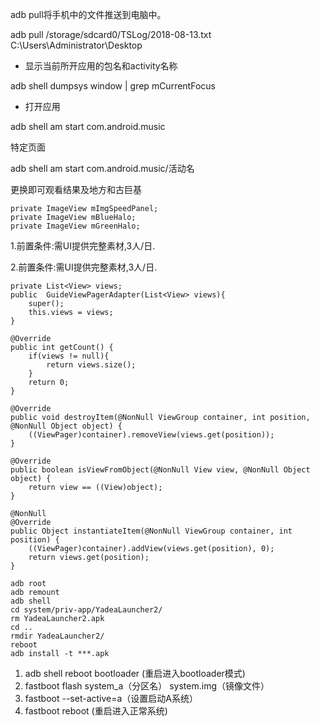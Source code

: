 adb pull将手机中的文件推送到电脑中。

adb pull /storage/sdcard0/TSLog/2018-08-13.txt C:\Users\Administrator\Desktop





- 显示当前所开应用的包名和activity名称

adb shell dumpsys window | grep mCurrentFocus

- 打开应用

adb shell am start com.android.music

特定页面

adb shell am start com.android.music/活动名

更换即可观看结果及地方和古巨基



```
private ImageView mImgSpeedPanel;
private ImageView mBlueHalo;
private ImageView mGreenHalo;
```



1.前置条件:需UI提供完整素材,3人/日.

2.前置条件:需UI提供完整素材,3人/日.





```
private List<View> views;
public  GuideViewPagerAdapter(List<View> views){
    super();
    this.views = views;
}

@Override
public int getCount() {
    if(views != null){
        return views.size();
    }
    return 0;
}

@Override
public void destroyItem(@NonNull ViewGroup container, int position, @NonNull Object object) {
    ((ViewPager)container).removeView(views.get(position));
}

@Override
public boolean isViewFromObject(@NonNull View view, @NonNull Object object) {
    return view == ((View)object);
}

@NonNull
@Override
public Object instantiateItem(@NonNull ViewGroup container, int position) {
    ((ViewPager)container).addView(views.get(position), 0);
    return views.get(position);
}
```





```
adb root
adb remount
adb shell
cd system/priv-app/YadeaLauncher2/
rm YadeaLauncher2.apk
cd ..
rmdir YadeaLauncher2/
reboot
adb install -t ***.apk
```



1. adb shell reboot bootloader (重启进入bootloader模式)
2. fastboot flash system_a（分区名） system.img（镜像文件）
3. fastboot --set-active=a（设置启动A系统）
4. fastboot reboot (重启进入正常系统)
